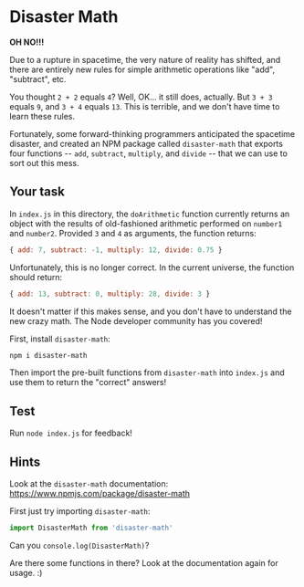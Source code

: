 # Disaster Math

**OH NO!!!** 

Due to a rupture in spacetime, the very nature of reality has shifted, and there are entirely new rules for simple arithmetic operations like "add", "subtract", etc.

You thought `2 + 2` equals `4`? Well, OK... it still does, actually. But `3 + 3` equals `9`, and `3 + 4` equals `13`. This is terrible, and we don't have time to learn these rules.

Fortunately, some forward-thinking programmers anticipated the spacetime disaster, and created an NPM package called `disaster-math` that exports four functions -- `add`, `subtract`, `multiply`, and `divide` -- that we can use to sort out this mess.

## Your task

In `index.js` in this directory, the `doArithmetic` function currently returns an object with the results of old-fashioned arithmetic performed on `number1` and `number2`. Provided `3` and `4` as arguments, the function returns:

```js
{ add: 7, subtract: -1, multiply: 12, divide: 0.75 }
```

Unfortunately, this is no longer correct. In the current universe, the function should return:

```js
{ add: 13, subtract: 0, multiply: 28, divide: 3 }
```

It doesn't matter if this makes sense, and you don't have to understand the new crazy math. The Node developer community has you covered!

First, install `disaster-math`:
```bash
npm i disaster-math
```

Then import the pre-built functions from `disaster-math` into `index.js` and use them to return the "correct" answers!

## Test

Run `node index.js` for feedback!

## Hints

Look at the `disaster-math` documentation: https://www.npmjs.com/package/disaster-math

First just try importing `disaster-math`:

```js
import DisasterMath from 'disaster-math'
```

Can you `console.log(DisasterMath)`?

Are there some functions in there? Look at the documentation again for usage. :)
